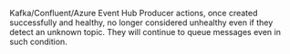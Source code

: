 Kafka/Confluent/Azure Event Hub Producer actions, once created successfully and healthy, no longer considered unhealthy even if they detect an unknown topic.  They will continue to queue messages even in such condition.
